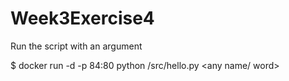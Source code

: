 # Week3Exercise4

Run the script with an argument
  
  $ docker run -d -p 84:80 <image-name> python /src/hello.py <any name/ word>
